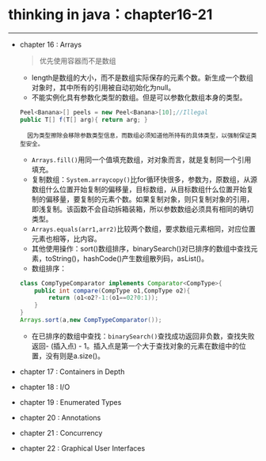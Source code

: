 # thinking in java：chapter16-21
---

* chapter 16 : Arrays
    >优先使用容器而不是数组

    * length是数组的大小，而不是数组实际保存的元素个数。新生成一个数组对象时，其中所有的引用被自动初始化为null。
    * 不能实例化具有参数化类型的数组。但是可以参数化数组本身的类型。
    ```java
    Peel<Banana>[] peels = new Peel<Banana>[10];//Illegal
    public T[] f(T[] arg){ return arg; }
    ```
        因为类型擦除会移除参数类型信息，而数组必须知道他所持有的具体类型，以强制保证类型安全。
    * `Arrays.fill()`用同一个值填充数组，对对象而言，就是复制同一个引用填充。
    * 复制数组：`System.arraycopy()`比for循环快很多，参数为，原数组，从源数组什么位置开始复制的偏移量，目标数组，从目标数组什么位置开始复制的偏移量，要复制的元素个数。如果复制对象，则只复制对象的引用，即浅复制。该函数不会自动拆箱装箱，所以参数数组必须具有相同的确切类型。
    * `Arrays.equals(arr1,arr2)`比较两个数组，要求数组元素相同，对应位置元素也相等，比内容。
    * 其他使用操作：sort()数组排序，binarySearch()对已排序的数组中查找元素，toString()，hashCode()产生数组散列码，asList()。
    * 数组排序：
    ```java
    class CompTypeComparator implements Comparator<CompType>{
        public int compare(CompType o1,CompType o2){
            return (o1<o2?-1:(o1==02?0:1));
        }
    }
    Arrays.sort(a,new CompTypeComparator());
    ```
    * 在已排序的数组中查找：`binarySearch()`查找成功返回非负数，查找失败返回- (插入点) - 1。插入点是第一个大于查找对象的元素在数组中的位置，没有则是a.size()。
* chapter 17 : Containers in Depth
* chapter 18 : I/O
* chapter 19 : Enumerated Types
* chapter 20 : Annotations
* chapter 21 : Concurrency
* chapter 22 : Graphical User Interfaces
